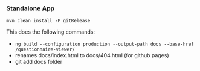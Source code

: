 
### Standalone App

`mvn clean install -P gitRelease`

This does the following commands: 

- `ng build --configuration production --output-path docs --base-href /questionnaire-viewer/`
- renames docs/index.html to docs/404.html (for github pages)
- git add docs folder

